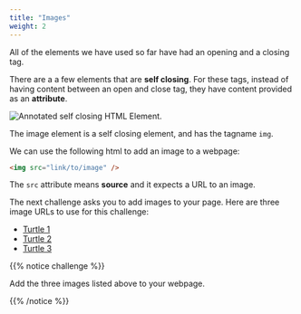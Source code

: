 ```yaml
---
title: "Images"
weight: 2
---
```


All of the elements we have used so far have had an opening and a closing tag.

There are a a few elements that are **self closing**.
For these tags, instead of having content between an open and close tag, they have content provided as an **attribute**.

![Annotated self closing HTML Element.](../../images/self_closing_element.png)

The image element is a self closing element, and has the tagname `img`.

We can use the following html to add an image to a webpage:

```html
<img src="link/to/image" />
```

The `src` attribute means **source** and it expects a URL to an image.

The next challenge asks you to add images to your page.
Here are three image URLs to use for this challenge:

- [Turtle 1](../../images/turtle_1.jpg)
- [Turtle 2](../../images/turtle_2.jpg)
- [Turtle 3](../../images/turtle_3.jpg)


{{% notice challenge %}}

Add the three images listed above to your webpage.

{{% /notice %}}
